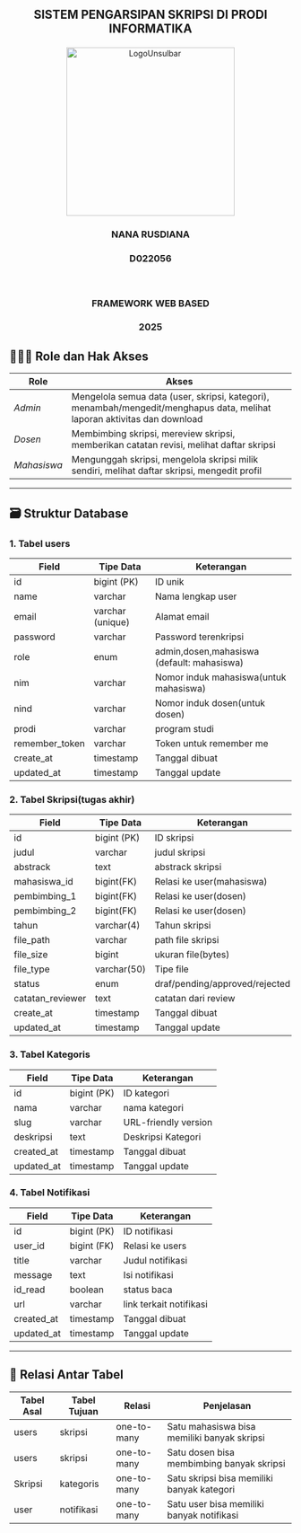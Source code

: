 ## <p align="center" style="margin-top: 0;">SISTEM PENGARSIPAN SKRIPSI DI PRODI INFORMATIKA</p>

<p align="center">
  <img src="/public/LogoUnsulbar.png" width="300" alt="LogoUnsulbar" />
</p>

### <p align="center">NANA RUSDIANA</p>

### <p align="center">D022056</p></br>

### <p align="center">FRAMEWORK WEB BASED</p>

### <p align="center">2025</p>

## 🧑‍🤝‍🧑 Role dan Hak Akses

| Role         | Akses                                                                              |
|--------------|-----------------------------------------------------------------------------------|
| *Admin*      | Mengelola semua data (user, skripsi, kategori), menambah/mengedit/menghapus data, melihat laporan aktivitas dan download |
| *Dosen*      | 	Membimbing skripsi, mereview skripsi, memberikan catatan revisi, melihat daftar skripsi |
| *Mahasiswa*   | 	Mengunggah skripsi, mengelola skripsi milik sendiri, melihat daftar skripsi, mengedit profil |

---

## 🗃 Struktur Database

### 1. Tabel users

| Field          | Tipe Data        | Keterangan                                |
|----------------|------------------|-------------------------------------------|
| id             | bigint (PK)      | ID unik                                   |
| name           | varchar          | Nama lengkap user                         |
| email          | varchar (unique) | Alamat email                              |
| password       | varchar          | Password terenkripsi                      |
| role           | enum             | admin,dosen,mahasiswa (default: mahasiswa)|
| nim            | varchar          | Nomor induk mahasiswa(untuk mahasiswa)    |
| nind           | varchar          | Nomor induk dosen(untuk dosen)            |
| prodi          | varchar          | program studi                             |
| remember_token | varchar          | Token untuk remember me                   |
| create_at      | timestamp        | Tanggal dibuat                            |
| updated_at     | timestamp        | Tanggal update                            |

### 2. Tabel Skripsi(tugas akhir)

| Field       | Tipe Data   | Keterangan                     |
|-------------|-------------|--------------------------------|
| id          | bigint (PK) | ID skripsi                     |
| judul       | varchar     | judul skripsi                  |
| abstrack    | text        | abstrack skripsi               |
| mahasiswa_id| bigint(FK)  | Relasi ke user(mahasiswa)      |
| pembimbing_1| bigint(FK)  | Relasi ke user(dosen)          |
| pembimbing_2| bigint(FK)  | Relasi ke user(dosen)          |
| tahun       | varchar(4)  | Tahun skripsi                  |
| file_path   | varchar     | path file skripsi              |
| file_size   | bigint      | ukuran file(bytes)             |
|file_type    | varchar(50) | Tipe file                      |
| status      |enum         | draf/pending/approved/rejected |
| catatan_reviewer | text   | catatan dari review            |
| create_at   | timestamp   | Tanggal dibuat                 |
| updated_at  | timestamp   | Tanggal update                 |

### 3. Tabel Kategoris

| Field        | Tipe Data   | Keterangan                     |
|--------------|-------------|--------------------------------|
| id           | bigint (PK) | ID kategori                    |
| nama         | varchar     | nama kategori                  |
| slug         | varchar     | URL-friendly version           |
| deskripsi    | text        | Deskripsi Kategori             |
| created_at   | timestamp   | Tanggal dibuat                 |
| updated_at   | timestamp   | Tanggal update                 |

### 4. Tabel Notifikasi

| Field            | Tipe Data   | Keterangan                     |
|------------------|-------------|--------------------------------|
| id               | bigint (PK) | ID notifikasi                  |
| user_id          | bigint (FK) | Relasi ke users                |
| title            | varchar     | Judul notifikasi               |
| message          | text        | Isi notifikasi                 |
| id_read          | boolean     | status baca                    |
| url              | varchar     | link terkait notifikasi        |
| created_at       | timestamp   | Tanggal dibuat                 |
| updated_at       | timestamp   | Tanggal update                 |

---

## 🔗 Relasi Antar Tabel

| Tabel Asal  | Tabel Tujuan | Relasi      | Penjelasan                                   |
|-------------|--------------|-------------|----------------------------------------------|
| users       | skripsi      | one-to-many | Satu mahasiswa bisa memiliki banyak skripsi  |
| users       | skripsi      | one-to-many | Satu dosen bisa membimbing banyak skripsi    |
|Skripsi      |kategoris     | one-to-many | Satu skripsi bisa memiliki banyak kategori   |
|user         | notifikasi   | one-to-many | Satu user bisa memiliki banyak notifikasi    |
